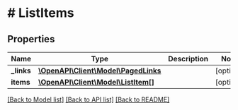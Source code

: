 # # ListItems

## Properties

Name | Type | Description | Notes
------------ | ------------- | ------------- | -------------
**_links** | [**\OpenAPI\Client\Model\PagedLinks**](PagedLinks.md) |  | [optional]
**items** | [**\OpenAPI\Client\Model\ListItem[]**](ListItem.md) |  | [optional]

[[Back to Model list]](../../README.md#models) [[Back to API list]](../../README.md#endpoints) [[Back to README]](../../README.md)
